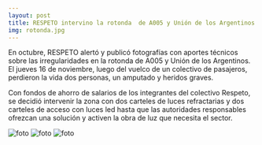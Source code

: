 ```yaml
---
layout: post
title: RESPETO intervino la rotonda  de A005 y Unión de los Argentinos
img: rotonda.jpg
---
```

En octubre, RESPETO alertó y publicó fotografías con aportes técnicos sobre las irregularidades en la rotonda de A005 y Unión de los Argentinos. El jueves 16 de noviembre, luego del vuelco de un colectivo de pasajeros, perdieron la vida dos personas, un amputado y heridos graves.  

Con fondos de ahorro de salarios de los integrantes del colectivo Respeto, se decidió intervenir la zona con dos carteles de luces refractarias y dos carteles de acceso con luces led hasta que las autoridades responsables ofrezcan una solución y activen la obra de luz que necesita el sector.

![foto]({{site.baseurl}}/img/rotonda2.jpg)
![foto]({{site.baseurl}}/img/rotonda3.jpg)
![foto]({{site.baseurl}}/img/rotonda4.jpg)
